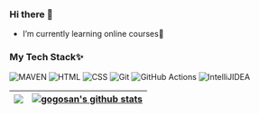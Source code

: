 ### Hi there 👋
-  I’m currently learning online courses🌱

### My Tech Stack✨

![MAVEN](https://img.shields.io/badge/MAVEN%20-%23C71A36.svg?&style=flat-square&logo=apachemaven&logoColor=white)
![HTML](https://img.shields.io/badge/HTML5%20-%23E34F26.svg?&style=flat-square&logo=html5&logoColor=white)
![CSS](https://img.shields.io/badge/CSS3%20-%231572B6.svg?&style=flat-square&logo=css3&logoColor=white)
![Git](https://img.shields.io/badge/Git%20-%23F05033.svg?&style=flat-square&logo=git&logoColor=white)
![GitHub Actions](https://img.shields.io/badge/GitHub_Actions-2088FF?style=flat-square&logo=github-actions&logoColor=white)
![IntelliJIDEA](https://img.shields.io/badge/IntelliJ-000000?style=flat-square&logo=intellijidea&logoColor=white)

|  <a href="https://github.com/anuraghazra/github-readme-stats"><img align="center" src="https://github-readme-stats.vercel.app/api/top-langs/?username=gogo-san&layout=compact&theme=buefy&hide_border=true" /></a> |<a href="https://github.com/anuraghazra/github-readme-stats"><img align="center" src="https://github-readme-stats.vercel.app/api?username=gogo-san&show_icons=true&include_all_commits=true&theme=buefy&hide_border=true" alt="gogosan's github stats" /></a> |
| ------------- | ------------- |

<!--
**gogo-san/gogo-san** is a ✨ _special_ ✨ repository because its `README.md` (this file) appears on your GitHub profile.

Here are some ideas to get you started:

- 🔭 I’m currently working on ...
- 🌱 I’m currently learning ...
- 👯 I’m looking to collaborate on ...
- 🤔 I’m looking for help with ...
- 💬 Ask me about ...
- 📫 How to reach me: ...
- 😄 Pronouns: ...
- ⚡ Fun fact: ...
-->
